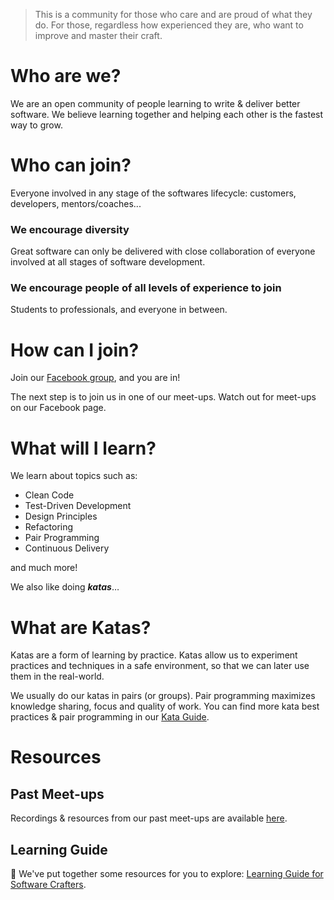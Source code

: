> This is a community for those who care and are proud of what they do. For those, regardless how experienced they are, who want to improve and master their craft.

# Who are we?
We are an open community of people learning to write & deliver better software. We believe learning together and helping each other is the fastest way to grow.

# Who can join?
Everyone involved in any stage of the softwares lifecycle: customers, developers, mentors/coaches...

### We encourage diversity
Great software can only be delivered with close collaboration of everyone involved at all stages of software development.

### We encourage people of all levels of experience to join
Students to professionals, and everyone in between.

# How can I join?
Join our [Facebook group](https://www.facebook.com/groups/570463523588860), and you are in!

The next step is to join us in one of our meet-ups. Watch out for meet-ups on our Facebook page.

# What will I learn?
We learn about topics such as:

- Clean Code
- Test-Driven Development
- Design Principles
- Refactoring
- Pair Programming
- Continuous Delivery

and much more!

We also like doing ***katas***…

# What are Katas?
Katas are a form of learning by practice. Katas allow us to experiment practices and techniques in a safe environment, so that we can later use them in the real-world.

We usually do our katas in pairs (or groups). Pair programming maximizes knowledge sharing, focus and quality of work. You can find more kata best practices & pair programming in our [Kata Guide](/kata-guide).

# Resources

## Past Meet-ups

Recordings & resources from our past meet-ups are available [here](/past-meetups).

## Learning Guide

:book: We've put together some resources for you to explore: [Learning Guide for Software Crafters](https://github.com/software-crafters-karachi/learning-guide).
